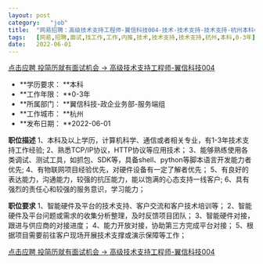 ```yaml
---
layout:	post
category:	"job"
title:	"网易招聘：高级技术支持工程师-翼信科技004-技术-技术支持-技术支持-杭州本科0-3年"
tags:	[网易,招聘,面试,找工作,工作,内推,技术,技术支持,技术支持,杭州,本科,0-3年]
date:	2022-06-01
---
```


[点击应聘 投简历就有面试机会 -> 高级技术支持工程师-翼信科技004](http://mobile.bole.netease.com/bole/boleDetail?id=39637&employeeId=346f03c3cda5f04c&key=all)



- **学历要求： **本科
- **工作年限： **0-3年
- **所属部门： **翼信科技-政企业务部-服务端组
- **工作城市： **杭州
- **发布日期： **2022-06-01



**职位描述**
1、本科及以上学历，计算机科学、通信或者相关专业，有1-3年技术支持工作经验;
2、熟悉TCP/IP协议，HTTP协议等应用技术； 
3、能够熟练使用各类调试、测试工具，如抓包、SDK等，具备shell、python等脚本语言开发能力者优先;
4、有物联网项目经验优先，对硬件设备有一定了解者优先；
5、有良好的表达能力，沟通能力，较强的抗压能力，能以饱满的心态支持一线客户;
6、具有强烈的责任心和较强的服务意识，学习能力；



**职位要求**
1、智能硬件及平台的技术支持、客户交流和客户技术培训等；
2、智能硬件及平台问题或需求的收集分析整理，及时反馈项目团队；
3、智能硬件对接，跟进与供应商的对接进度；
4、能力开放对接，协助第三方完成平台对接；
5、根据项目需要前往客户现场开展技术支撑或演示保障等工作；



[点击应聘 投简历就有面试机会 -> 高级技术支持工程师-翼信科技004](http://mobile.bole.netease.com/bole/boleDetail?id=39637&employeeId=346f03c3cda5f04c&key=all)